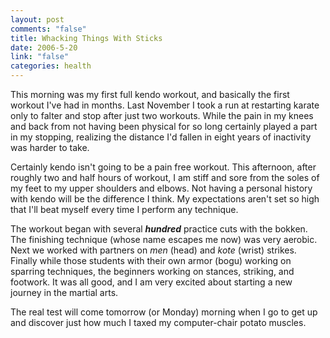 ```yaml
--- 
layout: post
comments: "false"
title: Whacking Things With Sticks
date: 2006-5-20
link: "false"
categories: health
---
```

This morning was my first full kendo workout, and basically the first workout I've had in months. Last November I took a run at restarting karate only to falter and stop after just two workouts. While the pain in my knees and back from not having been physical for so long certainly played a part in my stopping, realizing the distance I'd fallen in eight years of inactivity was harder to take.

Certainly kendo isn't going to be a pain free workout. This afternoon, after roughly two and half hours of workout, I am stiff and sore from the soles of my feet to my upper shoulders and elbows. Not having a personal history with kendo will be the difference I think. My expectations aren't set so high that I'll beat myself every time I perform any technique.

The workout began with several <em><strong>hundred</strong></em> practice cuts with the bokken. The finishing technique (whose name escapes me now) was very aerobic. Next we worked with partners on <em>men</em> (head) and <em>kote</em> (wrist) strikes. Finally while those students with their own armor (bogu) working on sparring techniques, the beginners working on stances, striking, and footwork. It was all good, and I am very excited about starting a new journey in the martial arts.

The real test will come tomorrow (or Monday) morning when I go to get up and discover just how much I taxed my computer-chair potato muscles.
